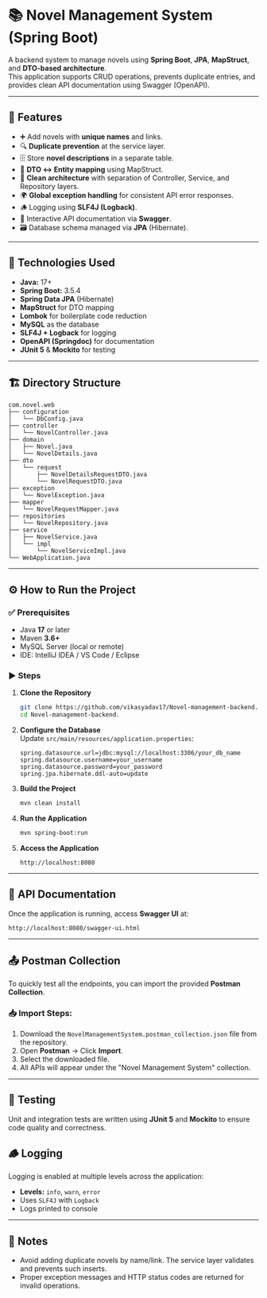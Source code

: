 # 📚 Novel Management System (Spring Boot)

A backend system to manage novels using **Spring Boot**, **JPA**, **MapStruct**, and **DTO-based architecture**.  
This application supports CRUD operations, prevents duplicate entries, and provides clean API documentation using Swagger (OpenAPI).

---

## 🚀 Features

- ➕ Add novels with **unique names** and links.
- 🔍 **Duplicate prevention** at the service layer.
- 🗄 Store **novel descriptions** in a separate table.
- 🔄 **DTO ↔ Entity mapping** using MapStruct.
- 🧹 **Clean architecture** with separation of Controller, Service, and Repository layers.
- 🌍 **Global exception handling** for consistent API error responses.
- 🪵 Logging using **SLF4J (Logback)**.
- 📜 Interactive API documentation via **Swagger**.
- 🗃 Database schema managed via **JPA** (Hibernate).

---

## 🧩 Technologies Used

- **Java:** 17+
- **Spring Boot:** 3.5.4
- **Spring Data JPA** (Hibernate)
- **MapStruct** for DTO mapping
- **Lombok** for boilerplate code reduction
- **MySQL** as the database
- **SLF4J + Logback** for logging
- **OpenAPI (Springdoc)** for documentation
- **JUnit 5** & **Mockito** for testing

---

## 🏗️ Directory Structure

```
com.novel.web
├── configuration
│   └── DbConfig.java
├── controller
│   └── NovelController.java
├── domain
│   ├── Novel.java
│   └── NovelDetails.java
├── dto
│   └── request
│       ├── NovelDetailsRequestDTO.java
│       └── NovelRequestDTO.java
├── exception
│   └── NovelException.java
├── mapper
│   └── NovelRequestMapper.java
├── repositories
│   └── NovelRepository.java
├── service
│   ├── NovelService.java
│   └── impl
│       └── NovelServiceImpl.java
└── WebApplication.java
```

---

## ⚙️ How to Run the Project

### ✅ Prerequisites

- Java **17** or later
- Maven **3.6+**
- MySQL Server (local or remote)
- IDE: IntelliJ IDEA / VS Code / Eclipse

### ▶️ Steps

1. **Clone the Repository**

   ```bash
   git clone https://github.com/vikasyadav17/Novel-management-backend.git
   cd Novel-management-backend.
   ```

2. **Configure the Database**  
   Update `src/main/resources/application.properties`:

   ```properties
   spring.datasource.url=jdbc:mysql://localhost:3306/your_db_name
   spring.datasource.username=your_username
   spring.datasource.password=your_password
   spring.jpa.hibernate.ddl-auto=update
   ```

3. **Build the Project**

   ```bash
   mvn clean install
   ```

4. **Run the Application**

   ```bash
   mvn spring-boot:run
   ```

5. **Access the Application**
   ```
   http://localhost:8080
   ```

---

## 🧪 API Documentation

Once the application is running, access **Swagger UI** at:

```
http://localhost:8080/swagger-ui.html
```

---

## 📤 Postman Collection

To quickly test all the endpoints, you can import the provided **Postman Collection**.

### 📥 Import Steps:

1. Download the `NovelManagementSystem.postman_collection.json` file from the repository.
2. Open **Postman** → Click **Import**.
3. Select the downloaded file.
4. All APIs will appear under the "Novel Management System" collection.

---

## 🧪 Testing

Unit and integration tests are written using **JUnit 5** and **Mockito** to ensure code quality and correctness.

## 🪵 Logging

Logging is enabled at multiple levels across the application:

- **Levels:** `info`, `warn`, `error`
- Uses `SLF4J` with `Logback`
- Logs printed to console

---

## 🧼 Notes

- Avoid adding duplicate novels by name/link. The service layer validates and prevents such inserts.
- Proper exception messages and HTTP status codes are returned for invalid operations.
